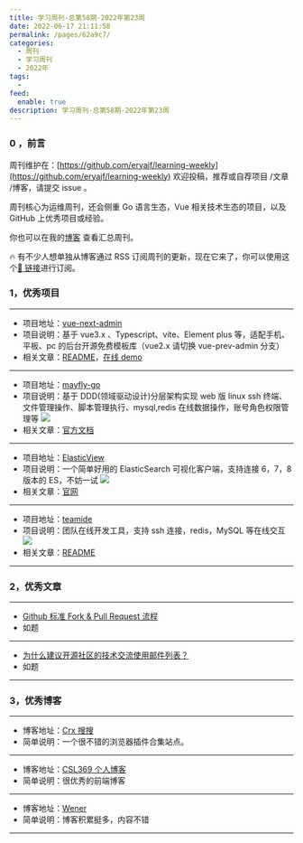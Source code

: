 ```yaml
---
title: 学习周刊-总第58期-2022年第23周
date: 2022-06-17 21:11:58
permalink: /pages/62a9c7/
categories:
  - 周刊
  - 学习周刊
  - 2022年
tags:
  -
feed:
  enable: true
description: 学习周刊-总第58期-2022年第23周
---
```


### 0 ，前言

周刊维护在：[https://github.com/eryajf/learning-weekly](https://github.com/eryajf/learning-weekly) 欢迎投稿，推荐或自荐项目 /文章 /博客，请提交 issue 。

周刊核心为运维周刊，还会侧重 Go 语言生态，Vue 相关技术生态的项目，以及 GitHub 上优秀项目或经验。

你也可以在我的[博客](https://wiki.eryajf.net/learning-weekly/) 查看汇总周刊。

🔥 有不少人想单独从博客通过 RSS 订阅周刊的更新，现在它来了，你可以使用这个[🔗 链接](https://wiki.eryajf.net/learning-weekly.xml)进行订阅。

### 1，优秀项目

---

- 项目地址：[vue-next-admin](https://gitee.com/lyt-top/vue-next-admin "vue-next-admin")
- 项目说明：基于 vue3.x 、Typescript、vite、Element plus 等，适配手机、平板、pc 的后台开源免费模板库（vue2.x 请切换 vue-prev-admin 分支）
- 相关文章：[README](https://gitee.com/lyt-top/vue-next-admin/blob/master/README.md)，[在线 demo](https://lyt-top.gitee.io/vue-next-admin-preview/#/home)

---

- 项目地址：[mayfly-go](https://gitee.com/objs/mayfly-go "mayfly-go")
- 项目说明：基于 DDD(领域驱动设计)分层架构实现 web 版 linux ssh 终端、文件管理操作、脚本管理执行、mysql,redis 在线数据操作，账号角色权限管理等
  ![](http://t.eryajf.net/imgs/2022/05/ae374c5bdb1076f6.jpg)
- 相关文章：[官方文档](https://objs.gitee.io/mayfly-go-docs/)

---

- 项目地址：[ElasticView](https://github.com/1340691923/ElasticView)
- 项目说明：一个简单好用的 ElasticSearch 可视化客户端，支持连接 6，7，8 版本的 ES，不妨一试
  ![](http://t.eryajf.net/imgs/2022/05/7b609a87299e221e.png)
- 相关文章：[官网](www.elastic-view.cn/)

---

- 项目地址：[teamide](https://github.com/team-ide/teamide)
- 项目说明：团队在线开发工具，支持 ssh 连接，redis，MySQL 等在线交互
  ![](http://t.eryajf.net/imgs/2022/05/78576e15909690a9.png)
- 相关文章：[README](https://github.com/team-ide/teamide#readme)

---

### 2，优秀文章

---

- [Github 标准 Fork & Pull Request 流程](https://aaronflower.github.io/essays/github-fork-pull-workflow.html)
- 如题

---

- [为什么建议开源社区的技术交流使用邮件列表？](https://mp.weixin.qq.com/s/Lze1XZtrywpC8H2A66bGwQ)
- 如题

---

### 3，优秀博客

---

- 博客地址：[Crx 搜搜](https://www.crxsoso.com/)
- 简单说明：一个很不错的浏览器插件合集站点。

---

- 博客地址：[CSL369 个人博客](https://csl369.gitee.io/)
- 简单说明：很优秀的前端博客

---

- 博客地址：[Wener](https://wener.me/)
- 简单说明：博客积累挺多，内容不错

---
